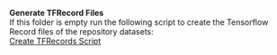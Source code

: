 **Generate TFRecord Files**  
   If this folder is empty run the following script to create the Tensorflow Record files of the repository datasets:  
   [Create TFRecords Script](../../source/load_raw_data/create_tf_records_local.py)